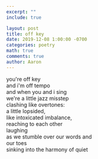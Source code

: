 ```yaml
---
excerpt: ""
include: true

layout: post
title: off key 
date: 2019-12-08 1:00:00 -0700
categories: poetry
math: true
comments: true
author: Aaron
---
```


you're off key  
and i'm off tempo  
and when you and i sing  
we're a little jazz misstep  
clashing like overtones:  
a little lopsided,  
like intoxicated imbalance,  
reaching to each other  
laughing  
as we stumble over our words and  
our toes  
sinking into the harmony of quiet
